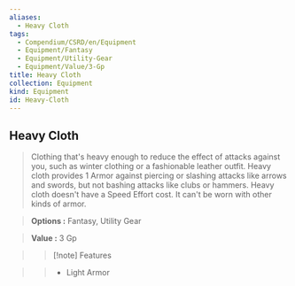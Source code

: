 ```yaml
---
aliases:
  - Heavy Cloth
tags:
  - Compendium/CSRD/en/Equipment
  - Equipment/Fantasy
  - Equipment/Utility-Gear
  - Equipment/Value/3-Gp
title: Heavy Cloth
collection: Equipment
kind: Equipment
id: Heavy-Cloth
---
```

## Heavy Cloth    
    
>Clothing that's heavy enough to reduce the effect of attacks against you, such as winter clothing or a fashionable leather outfit. Heavy cloth provides 1 Armor against piercing or slashing attacks like arrows and swords, but not bashing attacks like clubs or hammers. Heavy cloth doesn't have a Speed Effort cost. It can't be worn with other kinds of armor.    
> **Options :** Fantasy, Utility Gear    
> **Value :** 3 Gp    
>>[!note] Features    
>> - Light Armor
